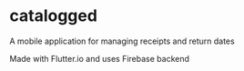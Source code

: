# catalogged
A mobile application for managing receipts and return dates

Made with Flutter.io and uses Firebase backend
